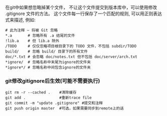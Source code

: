 在git中如果想忽略掉某个文件， 不让这个文件提交到版本库中，可以使用修改 .gitignore 文件的方法。
这个文件每一行保存了一个匹配的规则, 可以用正则表达式来描述, 例如:

```
# 此为注释 – 将被 Git 忽略
*.a       # 忽略所有 .a 结尾的文件
!lib.a    # 但 lib.a 除外
/TODO     # 仅仅忽略项目根目录下的 TODO 文件，不包括 subdir/TODO
build/    # 忽略 build/ 目录下的所有文件
doc/*.txt # 会忽略 doc/notes.txt 但不包括 doc/server/arch.txt
*ignore/  # 忽略名称中末尾为ignore的文件夹
*ignore*/ # 忽略名称中间包含ignore的文件夹
```

### git修改gitignore后生效(可能不需要执行)
```
git rm -r --cached .    #清除缓存
git add .               #重新trace file
git commit -m "update .gitignore" #提交和注释
git push origin master  #可选，如果需要同步到remote上的话
```
